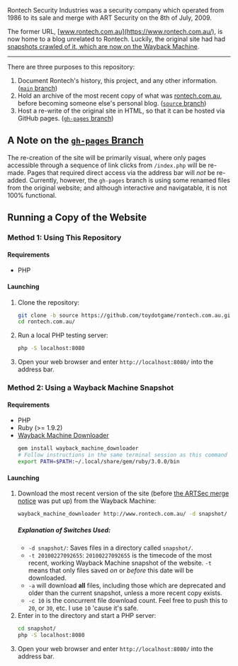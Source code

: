 Rontech Security Industries was a security company which operated from 1986 to its sale and merge with ART Security on the 8th of July, 2009.

The former URL, [www.rontech.com.au](https://www.rontech.com.au/), is now home to a blog unrelated to Rontech. Luckily, the original site had had [snapshots crawled of it, which are now on the Wayback Machine](http://web.archive.org/web/20100301000000*/http://www.rontech.com.au/).

***

There are three purposes to this repository:
1. Document Rontech's history, this project, and any other information. ([`main` branch](https://github.com/toydotgame/rontech.com.au/tree/main))
2. Hold an archive of the most recent copy of what was [rontech.com.au](), before becoming someone else's personal blog. ([`source` branch](https://github.com/toydotgame/rontech.com.au/tree/source))
3. Host a re-write of the original site in HTML, so that it can be hosted via GitHub pages. ([`gh-pages` branch](https://github.com/toydotgame/rontech.com.au/tree/gh-pages))

## A Note on the [`gh-pages` Branch](https://github.com/toydotgame/rontech.com.au/tree/gh-pages)
The re-creation of the site will be primarily visual, where only pages accessible through a sequence of link clicks from `/index.php` will be re-made. Pages that required direct access via the address bar will _not_ be re-added.
Currently, however, the `gh-pages` branch is using some renamed files from the original website; and although interactive and navigatable, it is not 100% functional.

## Running a Copy of the Website
### Method 1: Using This Repository
#### Requirements
* PHP

#### Launching
1. Clone the repository:
	```sh
	git clone -b source https://github.com/toydotgame/rontech.com.au.git
	cd rontech.com.au/
	```
2. Run a local PHP testing server:
	```sh
	php -S localhost:8080
	```
3. Open your web browser and enter `http://localhost:8080/` into the address bar.

### Method 2: Using a Wayback Machine Snapshot
#### Requirements
* PHP
* Ruby (>= 1.9.2)
* [Wayback Machine Downloader](https://github.com/hartator/wayback-machine-downloader)
	```sh
	gem install wayback_machine_downloader
	# Follow instructions in the same terminal session as this command will be executed in:
	export PATH=$PATH:~/.local/share/gem/ruby/3.0.0/bin
	```

#### Launching
1. Download the most recent version of the site (before [the ARTSec merge notice](web.archive.org/web/20110220104339/http://www.rontech.com.au/security/merge_notice.asp) was put up) from the Wayback Machine:
	```sh
	wayback_machine_downloader http://www.rontech.com.au/ -d snapshot/ -t 20100227092655 -a -c 10
	```
	##### Explanation of Switches Used:
	* `-d snapshot/`: Saves files in a directory called `snapshot/`.
	* `-t 20100227092655`: `20100227092655` is the timecode of the most recent, working Wayback Machine snapshot of the website. `-t` means that only files saved _on_ or _before_ this date will be downloaded.
	* `-a` will download **all** files, including those which are deprecated and older than the current snapshot, unless a more recent copy exists.
	* `-c 10` is the concurrent file download count. Feel free to push this to `20`, or `30`, etc. I use `10` 'cause it's safe.
2. Enter in to the directory and start a PHP server:
	```sh
	cd snapshot/
	php -S localhost:8080
	```
3. Open your web browser and enter `http://localhost:8080/` into the address bar.
